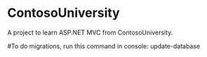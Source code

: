 # ContosoUniversity
A project to learn ASP.NET MVC from ContosoUniversity.

#To do migrations, run this command in console: update-database